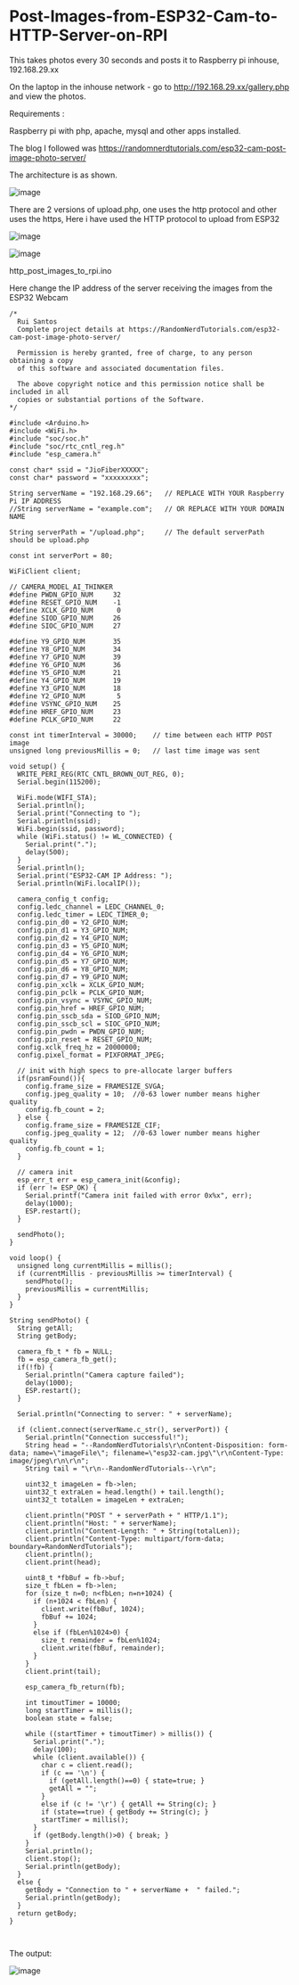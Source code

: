 # Post-Images-from-ESP32-Cam-to-HTTP-Server-on-RPI

This takes photos every 30 seconds and posts it to Raspberry pi inhouse, 192.168.29.xx

On the laptop in the inhouse network - go to http://192.168.29.xx/gallery.php and view the photos.

Requirements :

Raspberry pi with php, apache, mysql and other apps installed.

The blog I followed was  https://randomnerdtutorials.com/esp32-cam-post-image-photo-server/

The architecture is as shown.

![image](https://github.com/kiranshashiny/Post-Images-from-ESP32-Cam-to-HTTP-Server-on-RPI/assets/14288989/884036fd-053a-485b-b1d6-f8fefbf57633)


There are 2 versions of upload.php, one uses the http protocol and other uses the https, Here i have used the HTTP protocol to upload from ESP32


![image](https://github.com/kiranshashiny/Post-Images-from-ESP32-Cam-to-HTTP-Server-on-RPI/assets/14288989/71c24ab4-59fe-4873-8f22-4e63f726fd46)


![image](https://github.com/kiranshashiny/Post-Images-from-ESP32-Cam-to-HTTP-Server-on-RPI/assets/14288989/6d4783bb-4b56-4562-90e2-1997ccd5fd74)



http_post_images_to_rpi.ino

Here change the IP address of the server receiving the images from the ESP32 Webcam

```
/*
  Rui Santos
  Complete project details at https://RandomNerdTutorials.com/esp32-cam-post-image-photo-server/
  
  Permission is hereby granted, free of charge, to any person obtaining a copy
  of this software and associated documentation files.
  
  The above copyright notice and this permission notice shall be included in all
  copies or substantial portions of the Software.
*/

#include <Arduino.h>
#include <WiFi.h>
#include "soc/soc.h"
#include "soc/rtc_cntl_reg.h"
#include "esp_camera.h"

const char* ssid = "JioFiberXXXXX";
const char* password = "xxxxxxxxx";

String serverName = "192.168.29.66";   // REPLACE WITH YOUR Raspberry Pi IP ADDRESS
//String serverName = "example.com";   // OR REPLACE WITH YOUR DOMAIN NAME

String serverPath = "/upload.php";     // The default serverPath should be upload.php

const int serverPort = 80;

WiFiClient client;

// CAMERA_MODEL_AI_THINKER
#define PWDN_GPIO_NUM     32
#define RESET_GPIO_NUM    -1
#define XCLK_GPIO_NUM      0
#define SIOD_GPIO_NUM     26
#define SIOC_GPIO_NUM     27

#define Y9_GPIO_NUM       35
#define Y8_GPIO_NUM       34
#define Y7_GPIO_NUM       39
#define Y6_GPIO_NUM       36
#define Y5_GPIO_NUM       21
#define Y4_GPIO_NUM       19
#define Y3_GPIO_NUM       18
#define Y2_GPIO_NUM        5
#define VSYNC_GPIO_NUM    25
#define HREF_GPIO_NUM     23
#define PCLK_GPIO_NUM     22

const int timerInterval = 30000;    // time between each HTTP POST image
unsigned long previousMillis = 0;   // last time image was sent

void setup() {
  WRITE_PERI_REG(RTC_CNTL_BROWN_OUT_REG, 0); 
  Serial.begin(115200);

  WiFi.mode(WIFI_STA);
  Serial.println();
  Serial.print("Connecting to ");
  Serial.println(ssid);
  WiFi.begin(ssid, password);  
  while (WiFi.status() != WL_CONNECTED) {
    Serial.print(".");
    delay(500);
  }
  Serial.println();
  Serial.print("ESP32-CAM IP Address: ");
  Serial.println(WiFi.localIP());

  camera_config_t config;
  config.ledc_channel = LEDC_CHANNEL_0;
  config.ledc_timer = LEDC_TIMER_0;
  config.pin_d0 = Y2_GPIO_NUM;
  config.pin_d1 = Y3_GPIO_NUM;
  config.pin_d2 = Y4_GPIO_NUM;
  config.pin_d3 = Y5_GPIO_NUM;
  config.pin_d4 = Y6_GPIO_NUM;
  config.pin_d5 = Y7_GPIO_NUM;
  config.pin_d6 = Y8_GPIO_NUM;
  config.pin_d7 = Y9_GPIO_NUM;
  config.pin_xclk = XCLK_GPIO_NUM;
  config.pin_pclk = PCLK_GPIO_NUM;
  config.pin_vsync = VSYNC_GPIO_NUM;
  config.pin_href = HREF_GPIO_NUM;
  config.pin_sscb_sda = SIOD_GPIO_NUM;
  config.pin_sscb_scl = SIOC_GPIO_NUM;
  config.pin_pwdn = PWDN_GPIO_NUM;
  config.pin_reset = RESET_GPIO_NUM;
  config.xclk_freq_hz = 20000000;
  config.pixel_format = PIXFORMAT_JPEG;

  // init with high specs to pre-allocate larger buffers
  if(psramFound()){
    config.frame_size = FRAMESIZE_SVGA;
    config.jpeg_quality = 10;  //0-63 lower number means higher quality
    config.fb_count = 2;
  } else {
    config.frame_size = FRAMESIZE_CIF;
    config.jpeg_quality = 12;  //0-63 lower number means higher quality
    config.fb_count = 1;
  }
  
  // camera init
  esp_err_t err = esp_camera_init(&config);
  if (err != ESP_OK) {
    Serial.printf("Camera init failed with error 0x%x", err);
    delay(1000);
    ESP.restart();
  }

  sendPhoto(); 
}

void loop() {
  unsigned long currentMillis = millis();
  if (currentMillis - previousMillis >= timerInterval) {
    sendPhoto();
    previousMillis = currentMillis;
  }
}

String sendPhoto() {
  String getAll;
  String getBody;

  camera_fb_t * fb = NULL;
  fb = esp_camera_fb_get();
  if(!fb) {
    Serial.println("Camera capture failed");
    delay(1000);
    ESP.restart();
  }
  
  Serial.println("Connecting to server: " + serverName);

  if (client.connect(serverName.c_str(), serverPort)) {
    Serial.println("Connection successful!");    
    String head = "--RandomNerdTutorials\r\nContent-Disposition: form-data; name=\"imageFile\"; filename=\"esp32-cam.jpg\"\r\nContent-Type: image/jpeg\r\n\r\n";
    String tail = "\r\n--RandomNerdTutorials--\r\n";

    uint32_t imageLen = fb->len;
    uint32_t extraLen = head.length() + tail.length();
    uint32_t totalLen = imageLen + extraLen;
  
    client.println("POST " + serverPath + " HTTP/1.1");
    client.println("Host: " + serverName);
    client.println("Content-Length: " + String(totalLen));
    client.println("Content-Type: multipart/form-data; boundary=RandomNerdTutorials");
    client.println();
    client.print(head);
  
    uint8_t *fbBuf = fb->buf;
    size_t fbLen = fb->len;
    for (size_t n=0; n<fbLen; n=n+1024) {
      if (n+1024 < fbLen) {
        client.write(fbBuf, 1024);
        fbBuf += 1024;
      }
      else if (fbLen%1024>0) {
        size_t remainder = fbLen%1024;
        client.write(fbBuf, remainder);
      }
    }   
    client.print(tail);
    
    esp_camera_fb_return(fb);
    
    int timoutTimer = 10000;
    long startTimer = millis();
    boolean state = false;
    
    while ((startTimer + timoutTimer) > millis()) {
      Serial.print(".");
      delay(100);      
      while (client.available()) {
        char c = client.read();
        if (c == '\n') {
          if (getAll.length()==0) { state=true; }
          getAll = "";
        }
        else if (c != '\r') { getAll += String(c); }
        if (state==true) { getBody += String(c); }
        startTimer = millis();
      }
      if (getBody.length()>0) { break; }
    }
    Serial.println();
    client.stop();
    Serial.println(getBody);
  }
  else {
    getBody = "Connection to " + serverName +  " failed.";
    Serial.println(getBody);
  }
  return getBody;
}



```

The output:

![image](https://github.com/kiranshashiny/Post-Images-from-ESP32-Cam-to-HTTP-Server-on-RPI/assets/14288989/d4eeaa8b-9e9e-493c-91ef-1aac9567da6a)
